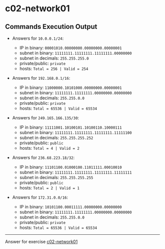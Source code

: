 # c02-network01

## Commands Execution Output

- Answers for `10.0.0.1/24`:

  - IP in binary: `00001010.00000000.00000000.00000001`
  - subnet in binary: `11111111.11111111.11111111.00000000`
  - subnet in decimals: `255.255.255.0`
  - private/public: `private`
  - hosts: `Total = 256 | Valid = 254`

- Answers for `192.168.0.1/16`:

  - IP in binary: `11000000.10101000.00000000.00000001`
  - subnet in binary: `11111111.11111111.00000000.00000000`
  - subnet in decimals: `255.255.0.0`
  - private/public: `private`
  - hosts: `Total = 65536 | Valid = 65534`

- Answers for `249.165.166.135/30`:

  - IP in binary: `11111001.10100101.10100110.10000111`
  - subnet in binary: `11111111.11111111.11111111.11111100`
  - subnet in decimals: `255.255.255.252`
  - private/public: `public`
  - hosts: `Total = 4 | Valid = 2`

- Answers for `236.68.223.18/32`:

  - IP in binary: `11101100.01000100.11011111.00010010`
  - subnet in binary: `11111111.11111111.11111111.11111111`
  - subnet in decimals: `255.255.255.255`
  - private/public: `public`
  - hosts: `Total = 2 | Valid = 1`

- Answers for `172.31.0.0/16`:

  - IP in binary: `10101100.00011111.00000000.00000000`
  - subnet in binary: `11111111.11111111.00000000.00000000`
  - subnet in decimals: `255.255.0.0`
  - private/public: `private`
  - hosts: `Total = 65536 | Valid = 65534`

---

Answer for exercise [c02-network01](https://github.com/devopsacademyau/academy/blob/893381c6f0b69434d9e8597d3d4b1c17f9bc1371/classes/02class/exercises/c02-network01/README.md)
